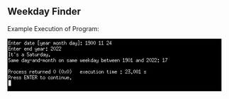 ## Weekday Finder
  Example Execution of Program:

  ![alt text](https://github.com/samedsay/PROJECTS/blob/master/WeekdayFinder/WeekdayFinder.png)
  
